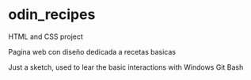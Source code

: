 # odin_recipes
HTML and CSS project

Pagina web con diseño dedicada a recetas basicas

Just a sketch, used to lear the basic interactions with Windows Git Bash
